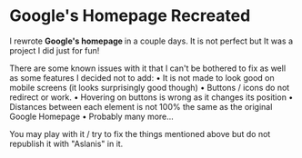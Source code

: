# Google's Homepage Recreated
I rewrote <strong> Google's homepage </strong> in a couple days. It is not perfect but It was a project I did just for fun!

There are some known issues with it that I can't be bothered to fix as well as some features I decided not to add:
• It is not made to look good on mobile screens (it looks surprisingly good though)
• Buttons / icons do not redirect or work.
• Hovering on buttons is wrong as it changes its position
• Distances between each element is not 100% the same as the original Google Homepage
• Probably many more...

You may play with it / try to fix the things mentioned above but do not republish it with "Aslanis" in it.
